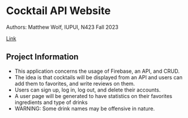 # Cocktail API Website

Authors: Matthew Wolf, IUPUI, N423 Fall 2023

[Link](https://wolfmatt233.github.io/CocktailAPIWebsite/dist/)

## Project Information

- This application concerns the usage of Firebase, an API, and CRUD.
- The idea is that cocktails will be displayed from an API and users can add them to favorites, and write reviews on them.
- Users can sign up, log in, log out, and delete their accounts.
- A user page will be generated to have statistics on their favorites ingredients and type of drinks
- WARNING: Some drink names may be offensive in nature.
